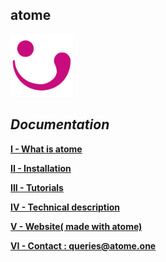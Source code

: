  atome
 -

 <img src="./a_www/public/medias/images/atome.svg" width="100" />

***Documentation***
-

**[I - What is atome](./framework/what_is_it.md)**

**[II - Installation](./installation/kickstart.md)**

**[III - Tutorials](./tutorials/tutorials.md)**

**[IV - Technical description](./tutorials/techincal/technical_description.md)**

**[V - Website( made with atome) ](http://atome.one)**

**[VI - Contact : queries@atome.one](mailto:contact@atome.one)**
